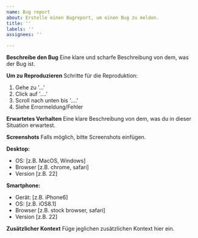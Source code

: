 ```yaml
---
name: Bug report
about: Erstelle einen Bugreport, um einen Bug zu melden.
title: ''
labels: ''
assignees: ''

---
```


**Beschreibe den Bug**
Eine klare und scharfe Beschreibung von dem, was der Bug ist.

**Um zu Reproduzieren**
Schritte für die Reproduktion:
1. Gehe zu '...'
2. Click auf '....'
3. Scroll nach unten bis '....'
4. Siehe Errormeldung/Fehler

**Erwartetes Verhalten**
Eine klare Beschreibung von dem, was du in dieser Situation erwartest.

**Screenshots**
Falls möglich, bitte Screenshots einfügen.

**Desktop:**
 - OS: [z.B. MacOS, Windows]
 - Browser [z.B. chrome, safari]
 - Version [z.B. 22]

**Smartphone:**
 - Gerät: [z.B. iPhone6]
 - OS: [z.B. iOS8.1]
 - Browser [z.B. stock browser, safari]
 - Version [z.B. 22]

**Zusätzlicher Kontext**
Füge jeglichen zusätzlichen Kontext hier ein.
